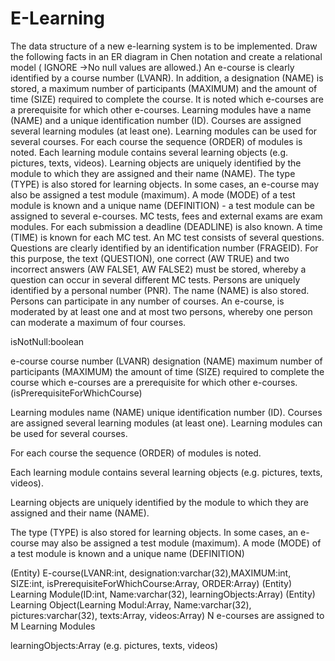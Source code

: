 # E-Learning

The data structure of a new e-learning system is to be implemented. 
Draw the following facts in an ER diagram in Chen notation and create a relational 
model ( IGNORE ->No null values are allowed.)
An e-course is clearly identified by a course number (LVANR). In addition, 
a designation (NAME) is stored, a maximum number of participants (MAXIMUM) and the 
amount of time (SIZE) required to complete the course. It is noted which e-courses 
are a prerequisite for which other e-courses.
Learning modules have a name (NAME) and a unique identification number (ID). 
Courses are assigned several learning modules (at least one). Learning modules can 
be used for several courses. For each course the sequence (ORDER) of modules is noted.
Each learning module contains several learning objects (e.g. pictures, texts, videos). 
Learning objects are uniquely identified by the module to which they are assigned 
and their name (NAME). The type (TYPE) is also stored for learning objects.
In some cases, an e-course may also be assigned a test module (maximum). A mode 
(MODE) of a test module is known and a unique name (DEFINITION) - a test module can 
be assigned to several e-courses. MC tests, fees and external exams are exam modules. 
For each submission a deadline (DEADLINE) is also known. A time (TIME) is known for 
each MC test. An MC test consists of several questions. Questions are clearly identified 
by an identification number (FRAGEID). For this purpose, the text (QUESTION), one 
correct (AW TRUE) and two incorrect answers (AW FALSE1, AW FALSE2) must be stored, 
whereby a question can occur in several different MC tests.
Persons are uniquely identified by a personal number (PNR). The name (NAME) is also 
stored. Persons can participate in any number of courses. An e-course, is moderated 
by at least one and at most two persons, whereby one person can moderate a maximum 
of four courses.

isNotNull:boolean

e-course
course number (LVANR) 
designation (NAME)
maximum number of participants (MAXIMUM)
the amount of time (SIZE) required to complete the course
which e-courses are a prerequisite for which other e-courses.(isPrerequisiteForWhichCourse)

Learning modules
name (NAME) 
unique identification number (ID). 
Courses are assigned several learning modules (at least one). 
Learning modules can be used for several courses.
 
For each course the sequence (ORDER) of modules is noted.

Each learning module contains several learning objects (e.g. pictures, texts, videos).
 
Learning objects are uniquely identified by the module to which they are assigned 
and their name (NAME). 

The type (TYPE) is also stored for learning objects.
In some cases, an e-course may also be assigned a test module (maximum). A mode 
(MODE) of a test module is known and a unique name (DEFINITION) 


(Entity) E-course(LVANR:int, designation:varchar(32),MAXIMUM:int, SIZE:int, isPrerequisiteForWhichCourse:Array, ORDER:Array)
(Entity) Learning Module(ID:int, Name:varchar(32), learningObjects:Array)
(Entity) Learning Object(Learning Modul:Array, Name:varchar(32), pictures:varchar(32), texts:Array, videos:Array)
N e-courses are assigned to M Learning Modules

learningObjects:Array (e.g. pictures, texts, videos)